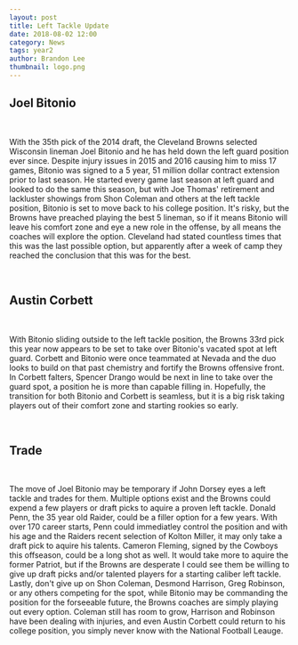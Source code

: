 ```yaml
---
layout: post
title: Left Tackle Update
date: 2018-08-02 12:00
category: News
tags: year2
author: Brandon Lee
thumbnail: logo.png
---
```


## Joel Bitonio

<br>

With the 35th pick of the 2014 draft, the Cleveland Browns selected Wisconsin lineman Joel Bitonio and he has held down the left guard position ever since. Despite injury issues in 2015 and 2016 causing him to miss 17 games, Bitonio was signed to a 5 year, 51 million dollar contract extension prior to last season. He started every game last season at left guard and looked to do the same this season, but with Joe Thomas' retirement and lackluster showings from Shon Coleman and others at the left tackle position, Bitonio is set to move back to his college position. It's risky, but the Browns have preached playing the best 5 lineman, so if it means Bitonio will leave his comfort zone and eye a new role in the offense, by all means the coaches will explore the option. Cleveland had stated countless times that this was the last possible option, but apparently after a week of camp they reached the conclusion that this was for the best.

<br>

## Austin Corbett

<br>

With Bitonio sliding outside to the left tackle position, the Browns 33rd pick this year now appears to be set to take over Bitonio's vacated spot at left guard. Corbett and Bitonio were once teammated at Nevada and the duo looks to build on that past chemistry and fortify the Browns offensive front. In Corbett falters, Spencer Drango would be next in line to take over the guard spot, a position he is more than capable filling in. Hopefully, the transition for both Bitonio and Corbett is seamless, but it is a big risk taking players out of their comfort zone and starting rookies so early. 

<br>

## Trade

<br>

The move of Joel Bitonio may be temporary if John Dorsey eyes a left tackle and trades for them. Multiple options exist and the Browns could expend a few players or draft picks to aquire a proven left tackle. Donald Penn, the 35 year old Raider, could be a filler option for a few years. With over 170 career starts, Penn could immediatley control the position and with his age and the Raiders recent selection of Kolton Miller, it may only take a draft pick to aquire his talents. Cameron Fleming, signed by the Cowboys this offseason, could be a long shot as well. It would take more to aquire the former Patriot, but if the Browns are desperate I could see them be willing to give up draft picks and/or talented players for a starting caliber left tackle. Lastly, don't give up on Shon Coleman, Desmond Harrison, Greg Robinson, or any others competing for the spot, while Bitonio may be commanding the position for the forseeable future, the Browns coaches are simply playing out every option. Coleman still has room to grow, Harrison and Robinson have been dealing with injuries, and even Austin Corbett could return to his college position, you simply never know with the National Football Leauge.

